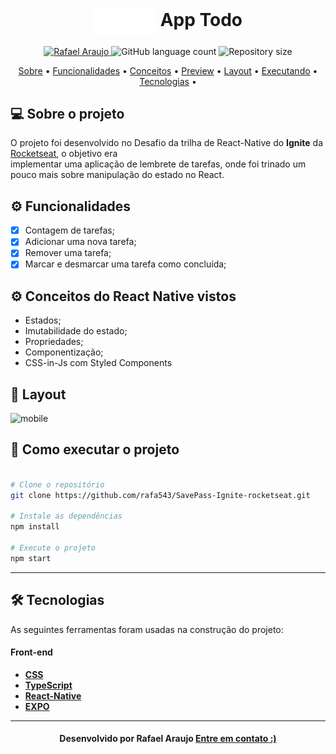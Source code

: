 <!--Banner e logo-->

<h1 align="center">
   <img align="center" src="https://github.com/rafa543/todo-desafio-1-rocket-ignite/blob/main/src/assets/images/logo/logo@2x.png"/ width="100">
   App Todo
</h1>

<!-- Badges -->
<p align="center">
   <a href="https://www.linkedin.com/in/rafael-araujo-abreu/">
      <img alt="Rafael Araujo" src="https://img.shields.io/badge/-Rafael%20Araujo-273FAD?style=flat&logo=Linkedin&logoColor=white" />
   </a>

  <img alt="GitHub language count" src="https://img.shields.io/github/languages/count/rafa543/todo-desafio-1-rocket-ignite?color=273FAD">

  <img alt="Repository size" src="https://img.shields.io/github/repo-size/rafa543/todo-desafio-1-rocket-ignite?color=273FAD">
  
</p>

<!-- Indice-->
<p align="center">
 <a href="#-sobre-o-projeto">Sobre</a> •
 <a href="#-Funcionalidades">Funcionalidades</a> • 
 <a href="#-conceitos">Conceitos</a> • 
 <a href="#-Preview">Preview</a> • 
 <a href="#-Layout">Layout</a> •  
 <a href="#-como-executar-o-projeto">Executando</a> • 
 <a href="#-tecnologias">Tecnologias</a> • 
 
</p>

<!--Sobre o projeto-->

## 💻 Sobre o projeto

O projeto foi desenvolvido no Desafio da trilha de React-Native do **Ignite** da [Rocketseat](https://lp.rocketseat.com.br/ignite), o objetivo era  
implementar uma aplicação de lembrete de tarefas, onde foi trinado um pouco mais sobre manipulação do estado no React. 

<!--Funcionalidades do projeto-->

## ⚙️ Funcionalidades

- [x] Contagem de tarefas;
- [x] Adicionar uma nova tarefa;
- [x] Remover uma tarefa;
- [x] Marcar e desmarcar uma tarefa como concluída;

<!--Conceitos do projeto-->

## ⚙️ Conceitos do React Native vistos

- Estados;
- Imutabilidade do estado;
- Propriedades;
- Componentização;
- CSS-in-Js com Styled Components

<!--Layout session-->

## 🎨 Layout

![mobile](https://github.com/rafa543/SavePass-Ignite-rocketseat/blob/main/assets/layout.png)

<!--Running session-->

## 🚀 Como executar o projeto

```bash

# Clone o repositório
git clone https://github.com/rafa543/SavePass-Ignite-rocketseat.git

# Instale as dependências
npm install

# Execute o projeto
npm start

```

---

<!--Tecnologies session-->

## 🛠 Tecnologias

As seguintes ferramentas foram usadas na construção do projeto:

#### **Front-end**

- **[CSS](https://developer.mozilla.org/pt-BR/docs/Web/CSS)**
- **[TypeScript](https://www.typescriptlang.org/)**
- **[React-Native](https://reactnative.dev/)**
- **[EXPO](https://docs.expo.dev/)**


---

<!--Bottom session-->
<h4 align=center>Desenvolvido por Rafael Araujo <a href="https://www.linkedin.com/in/rafael-araujo-abreu/"> <strong>Entre em contato</strong> :)</a></a></h4>
